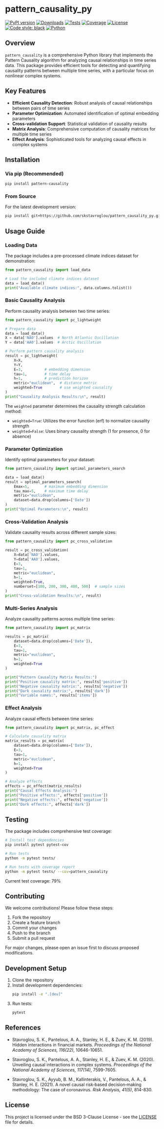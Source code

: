 # pattern_causality_py

[![PyPI version](https://img.shields.io/pypi/v/pattern-causality.svg)](https://badge.fury.io/py/pattern-causality)
[![Downloads](https://pepy.tech/badge/pattern-causality)](https://pepy.tech/project/pattern-causality)
[![Tests](https://github.com/skstavroglou/pattern_causality_py/actions/workflows/tests.yml/badge.svg)](https://github.com/skstavroglou/pattern_causality_py/actions/workflows/tests.yml)
[![Coverage](https://img.shields.io/badge/coverage-79%25-yellow.svg)](https://github.com/skstavroglou/pattern_causality_py)
[![License](https://img.shields.io/pypi/l/pattern-causality.svg)](https://github.com/skstavroglou/pattern_causality_py/blob/main/LICENSE)
[![Code style: black](https://img.shields.io/badge/code%20style-black-000000.svg)](https://github.com/psf/black)
[![Python](https://img.shields.io/pypi/pyversions/pattern-causality.svg)](https://pypi.org/project/pattern-causality/)


## Overview

`pattern_causality` is a comprehensive Python library that implements the Pattern Causality algorithm for analyzing causal relationships in time series data. This package provides efficient tools for detecting and quantifying causality patterns between multiple time series, with a particular focus on nonlinear complex systems.

## Key Features

- **Efficient Causality Detection**: Robust analysis of causal relationships between pairs of time series
- **Parameter Optimization**: Automated identification of optimal embedding parameters
- **Cross-validation Support**: Statistical validation of causality results
- **Matrix Analysis**: Comprehensive computation of causality matrices for multiple time series
- **Effect Analysis**: Sophisticated tools for analyzing causal effects in complex systems

## Installation

### Via pip (Recommended)
```bash
pip install pattern-causality
```

### From Source
For the latest development version:
```bash
pip install git+https://github.com/skstavroglou/pattern_causality_py.git
```

## Usage Guide

### Loading Data
The package includes a pre-processed climate indices dataset for demonstration:

```python
from pattern_causality import load_data

# Load the included climate indices dataset
data = load_data()
print("Available climate indices:", data.columns.tolist())
```

### Basic Causality Analysis
Perform causality analysis between two time series:

```python
from pattern_causality import pc_lightweight

# Prepare data
data = load_data()
X = data['NAO'].values  # North Atlantic Oscillation
Y = data['AAO'].values  # Arctic Oscillation

# Perform pattern causality analysis
result = pc_lightweight(
    X=X, 
    Y=Y, 
    E=3,          # embedding dimension
    tau=1,        # time delay
    h=1,          # prediction horizon
    metric="euclidean",  # distance metric
    weighted=True        # use weighted causality
)
print("Causality Analysis Results:\n", result)
```

The `weighted` parameter determines the causality strength calculation method:
- `weighted=True`: Utilizes the error function (erf) to normalize causality strength
- `weighted=False`: Uses binary causality strength (1 for presence, 0 for absence)

### Parameter Optimization
Identify optimal parameters for your dataset:

```python
from pattern_causality import optimal_parameters_search

data = load_data()
result = optimal_parameters_search(
    Emax=5,       # maximum embedding dimension
    tau_max=5,    # maximum time delay
    metric="euclidean",
    dataset=data.drop(columns=['Date'])
)
print("Optimal Parameters:\n", result)
```

### Cross-Validation Analysis
Validate causality results across different sample sizes:

```python
from pattern_causality import pc_cross_validation

result = pc_cross_validation(
    X=data['NAO'].values,
    Y=data['AAO'].values,
    E=3,
    tau=1,
    metric="euclidean",
    h=1,
    weighted=True,
    numberset=[100, 200, 300, 400, 500]  # sample sizes
)
print("Cross-validation Results:\n", result)
```

### Multi-Series Analysis
Analyze causality patterns across multiple time series:

```python
from pattern_causality import pc_matrix

results = pc_matrix(
    dataset=data.drop(columns=['Date']),
    E=3,
    tau=1,
    metric="euclidean",
    h=1,
    weighted=True
)

print("Pattern Causality Matrix Results:")
print("Positive causality matrix:", results['positive'])
print("Negative causality matrix:", results['negative'])
print("Dark causality matrix:", results['dark'])
print("Variable names:", results['items'])
```

### Effect Analysis
Analyze causal effects between time series:

```python
from pattern_causality import pc_matrix, pc_effect

# Calculate causality matrix
matrix_results = pc_matrix(
    dataset=data.drop(columns=['Date']),
    E=3,
    tau=1,
    metric="euclidean",
    h=1,
    weighted=True
)

# Analyze effects
effects = pc_effect(matrix_results)
print("Causal Effects Analysis:")
print("Positive effects:", effects['positive'])
print("Negative effects:", effects['negative'])
print("Dark effects:", effects['dark'])
```

## Testing

The package includes comprehensive test coverage:

```bash
# Install test dependencies
pip install pytest pytest-cov

# Run tests
python -m pytest tests/

# Run tests with coverage report
python -m pytest tests/ --cov=pattern_causality
```

Current test coverage: 79%

## Contributing

We welcome contributions! Please follow these steps:
1. Fork the repository
2. Create a feature branch
3. Commit your changes
4. Push to the branch
5. Submit a pull request

For major changes, please open an issue first to discuss proposed modifications.

## Development Setup

1. Clone the repository
2. Install development dependencies:
   ```bash
   pip install -e ".[dev]"
   ```
3. Run tests:
   ```bash
   pytest
   ```

## References

- Stavroglou, S. K., Pantelous, A. A., Stanley, H. E., & Zuev, K. M.
  (2019). Hidden interactions in financial markets. _Proceedings of the
  National Academy of Sciences, 116(22)_, 10646-10651.

- Stavroglou, S. K., Pantelous, A. A., Stanley, H. E., & Zuev, K. M.
  (2020). Unveiling causal interactions in complex systems. _Proceedings
  of the National Academy of Sciences, 117(14)_, 7599-7605.

- Stavroglou, S. K., Ayyub, B. M., Kallinterakis, V., Pantelous, A. A.,
  & Stanley, H. E. (2021). A novel causal risk‐based decision‐making
  methodology: The case of coronavirus. _Risk Analysis, 41(5)_, 814-830.

## License

This project is licensed under the BSD 3-Clause License - see the [LICENSE](LICENSE) file for details.